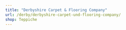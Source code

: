 ```yaml
---
title: "Derbyshire Carpet & Flooring Company"
url: /derby/derbyshire-carpet-und-flooring-company/
shop: Teppiche
---
```


